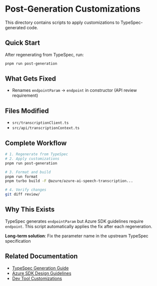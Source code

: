 # Post-Generation Customizations

This directory contains scripts to apply customizations to TypeSpec-generated code.

## Quick Start

After regenerating from TypeSpec, run:

```bash
pnpm run post-generation
```

## What Gets Fixed

- Renames `endpointParam` → `endpoint` in constructor (API review requirement)

## Files Modified

- `src/transcriptionClient.ts`
- `src/api/transcriptionContext.ts`

## Complete Workflow

```bash
# 1. Regenerate from TypeSpec
# 2. Apply customizations
pnpm run post-generation

# 3. Format and build
pnpm run format
pnpm turbo build -F @azure/azure-ai-speech-transcription...

# 4. Verify changes
git diff review/
```

## Why This Exists

TypeSpec generates `endpointParam` but Azure SDK guidelines require `endpoint`. This script automatically applies the fix after each regeneration.

**Long-term solution**: Fix the parameter name in the upstream TypeSpec specification

## Related Documentation

- [TypeSpec Generation Guide](../../../documentation/Generate-code-from-TypeSpec.md)
- [Azure SDK Design Guidelines](https://azure.github.io/azure-sdk/typescript_design.html)
- [Dev Tool Customizations](../../../design/dev-tool-customizations.md)
